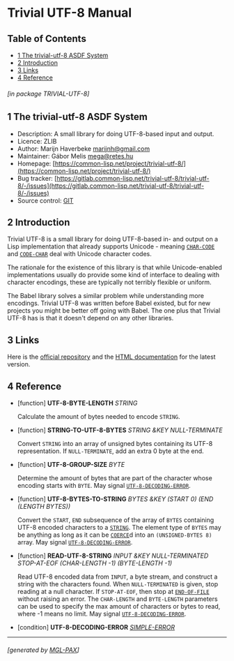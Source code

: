 <a id="x-28TRIVIAL-UTF-8-3A-40TRIVIAL-UTF-8-MANUAL-20MGL-PAX-3ASECTION-29"></a>

# Trivial UTF-8 Manual

## Table of Contents

- [1 The trivial-utf-8 ASDF System][d9f2]
- [2 Introduction][e14a]
- [3 Links][3c3e]
- [4 Reference][a043]

###### \[in package TRIVIAL-UTF-8\]
<a id="x-28-22trivial-utf-8-22-20ASDF-2FSYSTEM-3ASYSTEM-29"></a>

## 1 The trivial-utf-8 ASDF System

- Description: A small library for doing UTF-8-based input and output.
- Licence: ZLIB
- Author: Marijn Haverbeke <marijnh@gmail.com>
- Maintainer: Gábor Melis <mega@retes.hu>
- Homepage: [https://common-lisp.net/project/trivial-utf-8/](https://common-lisp.net/project/trivial-utf-8/)
- Bug tracker: [https://gitlab.common-lisp.net/trivial-utf-8/trivial-utf-8/-/issues](https://gitlab.common-lisp.net/trivial-utf-8/trivial-utf-8/-/issues)
- Source control: [GIT](https://gitlab.common-lisp.net/trivial-utf-8/trivial-utf-8.git)

<a id="x-28TRIVIAL-UTF-8-3A-40TRIVIAL-UTF-8-INTRODUCTION-20MGL-PAX-3ASECTION-29"></a>

## 2 Introduction

Trivial UTF-8 is a small library for doing UTF-8-based in- and
output on a Lisp implementation that already supports Unicode -
meaning [`CHAR-CODE`][4720] and [`CODE-CHAR`][772c] deal with Unicode character codes.

The rationale for the existence of this library is that while
Unicode-enabled implementations usually do provide some kind of
interface to dealing with character encodings, these are typically
not terribly flexible or uniform.

The Babel library solves a similar problem while
understanding more encodings. Trivial UTF-8 was written before Babel
existed, but for new projects you might be better off going with
Babel. The one plus that Trivial UTF-8 has is that it doesn't depend
on any other libraries.

[babel]: https://common-lisp.net/project/babel/


<a id="x-28TRIVIAL-UTF-8-3A-40TRIVIAL-UTF-8-LINKS-20MGL-PAX-3ASECTION-29"></a>

## 3 Links

Here is the [official repository][trivial-utf-8-repo] and the
[HTML documentation][trivial-utf-8-doc] for the latest version.

[trivial-utf-8-repo]: https://gitlab.common-lisp.net/trivial-utf-8/trivial-utf-8

[trivial-utf-8-doc]: http://melisgl.github.io/mgl-pax-world/trivial-utf-8-manual.html


<a id="x-28TRIVIAL-UTF-8-3A-40TRIVIAL-UTF-8-REFERENCE-20MGL-PAX-3ASECTION-29"></a>

## 4 Reference

<a id="x-28TRIVIAL-UTF-8-3AUTF-8-BYTE-LENGTH-20FUNCTION-29"></a>

- [function] **UTF-8-BYTE-LENGTH** *STRING*

    Calculate the amount of bytes needed to encode `STRING`.

<a id="x-28TRIVIAL-UTF-8-3ASTRING-TO-UTF-8-BYTES-20FUNCTION-29"></a>

- [function] **STRING-TO-UTF-8-BYTES** *STRING &KEY NULL-TERMINATE*

    Convert `STRING` into an array of unsigned bytes containing its UTF-8
    representation. If `NULL-TERMINATE`, add an extra 0 byte at the end.

<a id="x-28TRIVIAL-UTF-8-3AUTF-8-GROUP-SIZE-20FUNCTION-29"></a>

- [function] **UTF-8-GROUP-SIZE** *BYTE*

    Determine the amount of bytes that are part of the character whose
    encoding starts with `BYTE`. May signal [`UTF-8-DECODING-ERROR`][ad1e].

<a id="x-28TRIVIAL-UTF-8-3AUTF-8-BYTES-TO-STRING-20FUNCTION-29"></a>

- [function] **UTF-8-BYTES-TO-STRING** *BYTES &KEY (START 0) (END (LENGTH BYTES))*

    Convert the `START`, `END` subsequence of the array of `BYTES` containing
    UTF-8 encoded characters to a [`STRING`][b93c]. The element type of
    `BYTES` may be anything as long as it can be [`COERCE`][6d29]d into
    an `(UNSIGNED-BYTES 8)` array. May signal [`UTF-8-DECODING-ERROR`][ad1e].

<a id="x-28TRIVIAL-UTF-8-3AREAD-UTF-8-STRING-20FUNCTION-29"></a>

- [function] **READ-UTF-8-STRING** *INPUT &KEY NULL-TERMINATED STOP-AT-EOF (CHAR-LENGTH -1) (BYTE-LENGTH -1)*

    Read UTF-8 encoded data from `INPUT`, a byte stream, and construct a
    string with the characters found. When `NULL-TERMINATED` is given,
    stop reading at a null character. If `STOP-AT-EOF`, then stop at
    [`END-OF-FILE`][fe09] without raising an error. The `CHAR-LENGTH` and
    `BYTE-LENGTH` parameters can be used to specify the max amount of
    characters or bytes to read, where -1 means no limit. May signal
    [`UTF-8-DECODING-ERROR`][ad1e].

<a id="x-28TRIVIAL-UTF-8-3AUTF-8-DECODING-ERROR-20CONDITION-29"></a>

- [condition] **UTF-8-DECODING-ERROR** *[SIMPLE-ERROR][cac1]*

  [3c3e]: #x-28TRIVIAL-UTF-8-3A-40TRIVIAL-UTF-8-LINKS-20MGL-PAX-3ASECTION-29 "Links"
  [4720]: http://www.lispworks.com/documentation/HyperSpec/Body/f_char_c.htm "CHAR-CODE (MGL-PAX:CLHS FUNCTION)"
  [6d29]: http://www.lispworks.com/documentation/HyperSpec/Body/f_coerce.htm "COERCE (MGL-PAX:CLHS FUNCTION)"
  [772c]: http://www.lispworks.com/documentation/HyperSpec/Body/f_code_c.htm "CODE-CHAR (MGL-PAX:CLHS FUNCTION)"
  [a043]: #x-28TRIVIAL-UTF-8-3A-40TRIVIAL-UTF-8-REFERENCE-20MGL-PAX-3ASECTION-29 "Reference"
  [ad1e]: #x-28TRIVIAL-UTF-8-3AUTF-8-DECODING-ERROR-20CONDITION-29 "TRIVIAL-UTF-8:UTF-8-DECODING-ERROR CONDITION"
  [b93c]: http://www.lispworks.com/documentation/HyperSpec/Body/t_string.htm "STRING (MGL-PAX:CLHS CLASS)"
  [cac1]: http://www.lispworks.com/documentation/HyperSpec/Body/e_smp_er.htm "SIMPLE-ERROR (MGL-PAX:CLHS CONDITION)"
  [d9f2]: #x-28-22trivial-utf-8-22-20ASDF-2FSYSTEM-3ASYSTEM-29 '"trivial-utf-8" ASDF/SYSTEM:SYSTEM'
  [e14a]: #x-28TRIVIAL-UTF-8-3A-40TRIVIAL-UTF-8-INTRODUCTION-20MGL-PAX-3ASECTION-29 "Introduction"
  [fe09]: http://www.lispworks.com/documentation/HyperSpec/Body/e_end_of.htm "END-OF-FILE (MGL-PAX:CLHS CONDITION)"

* * *
###### \[generated by [MGL-PAX](https://github.com/melisgl/mgl-pax)\]
